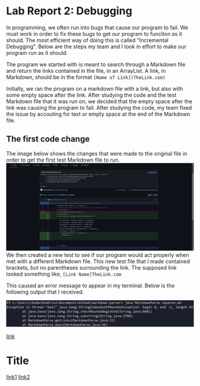 # **Lab Report 2: Debugging**

In programming, we often run into bugs that cause our program to fail. We must work in order to fix these bugs to get our program to funciton as it should. The most efficient way of doing this is called "Incremental Debugging". Below are the steps my team and I took in effort to make our program run as it should.

The program we started with is meant to search through a Markdown file and return the links contained in the file, in an ArrayList. A link, in Markdown, should be in the format `[Name of Link](TheLink.com)`

Initially, we ran the program on a markdown file with a link, but also with some empty space after the link. After studying the code and the test Markdown file that it was run on, we decided that the empty space after the link was causing the program to fail. After studying the code, my team fixed the issue by accouting for text or empty space at the end of the Markdown file. 

## The first code change

The image below shows the changes that were made to the original file in order to get the first test Markdown file to run.
![Image](images/FirstCodeChange4.jpg)
We then created a new test to see if our program would act properly when met with a different Markdown file. This new test file that I made contained brackets, but no parentheses surrounding the link. The supposed link looked something like, `[Link Name]TheLink.com`

This caused an error message to appear in my terminal. Below is the following output that I received.

![Image](images/NoParenFailMessageScreenshot.jpg)

[link](C:\Users\chedw\OneDrive\Documents\GitHub\markdown-parser\test-file.md)



# Title

[link1](https://something.com)
[link2](some-thing.html)


